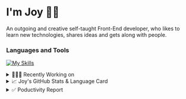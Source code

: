 # I'm Joy 👋🏻

An outgoing and creative self-taught Front-End developer, who likes to learn new technologies, shares ideas and gets along with people.

### Languages and Tools

[![My Skills](https://skillicons.dev/icons?i=js,html,css,react,redux,sass,styledcomponents,bootstrap,tailwind,firebase,git)](https://skillicons.dev)



<details>
<summary>👩🏻‍💻 Recently Working on</summary>

<br>

[![ReadMe Card](https://github-readme-stats.vercel.app/api/pin/?username=Joy-port&repo=joyup&theme=ayu-mirage)](https://github.com/Joy-port/joyup)


[![ReadMe Card](https://github-readme-stats.vercel.app/api/pin/?username=Joy-port&repo=taiwan-Ubiker&theme=ayu-mirage)](https://github.com/Joy-port/taiwan-Ubiker)

[![ReadMe Card](https://github-readme-stats.vercel.app/api/pin/?username=Joy-port&repo=week6-exhibinection&theme=ayu-mirage)](https://github.com/Joy-port/week6-exhibinection)
</details>

<details>
<summary>📈  Joy's GitHub Stats & Language Card</summary>
</br>

<p align="left"> <img src="https://github-readme-stats.vercel.app/api/top-langs/?username=Joy-port&layout=compact&langs_count=4&theme=ayu-mirage" alt="Top Languages Card" />

</br>

<p align="left"> <img src="https://github-readme-stats.vercel.app/api?username=Joy-port&count_private=true&show_icons=true&theme=ayu-mirage" alt="GitHub Stats" />

</details>


<details>
<summary>✅ Poductivity Report</summary>

</br>

<!-- TODO-IST:START -->
🏆  4,879 Karma Points           
🌸  Completed 0 tasks today           
✅  Completed 332 tasks so far           
⏳  Longest streak is 3 days
<!-- TODO-IST:END -->


<!--START_SECTION:waka-->

```text
TypeScript   25 hrs 42 mins  ██████████████████████▓░░   90.15 %
JavaScript   1 hr 16 mins    █░░░░░░░░░░░░░░░░░░░░░░░░   04.47 %
GraphQL      1 hr 2 mins     █░░░░░░░░░░░░░░░░░░░░░░░░   03.63 %
Other        20 mins         ▒░░░░░░░░░░░░░░░░░░░░░░░░   01.20 %
```

<!--END_SECTION:waka-->


</details>
